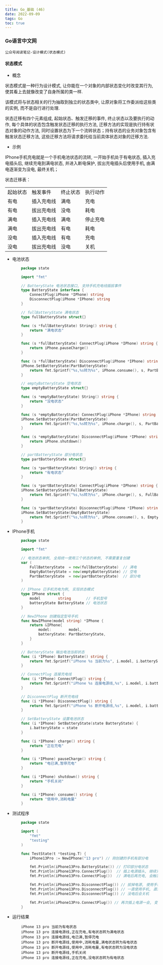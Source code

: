 ```yaml
---
title: Go_基础 (46)
date: 2022-09-09
tags: Go
toc: true
---
```


### Go语言中文网
    公众号阅读笔记-设计模式(状态模式)

<!-- more -->

#### 状态模式
- 概念

状态模式是一种行为设计模式, 让你能在一个对象的内部状态变化时改变其行为, 使其看上去就像改变了自身所属的类一样. 


该模式将与状态相关的行为抽取到独立的状态类中, 让原对象将工作委派给这些类的实例, 而不是自行进行处理. 


状态迁移有四个元素组成, 起始状态、触发迁移的事件, 终止状态以及要执行的动作, 每个具体的状态包含触发状态迁移的执行方法, 迁移方法的实现是执行持有状态对象的动作方法, 同时设置状态为下一个流转状态；持有状态的业务对象包含有触发状态迁移方法, 这些迁移方法将请求委托给当前具体状态对象的迁移方法. 

- 示例

IPhone手机充电就是一个手机电池状态的流转, 一开始手机处于有电状态, 插入充电插头后, 继续充电到满电状态, 并进入断电保护, 拔出充电插头后使用手机, 由满电逐渐变为没电, 最终关机；

状态迁移表：

<table style="margin-bottom: 0px;"><tbody><tr><td>起始状态</td><td>触发事件</td><td>终止状态</td><td>执行动作</td></tr><tr><td>有电</td><td>插入充电线</td><td>满电</td><td>充电</td></tr><tr><td>有电</td><td>拔出充电线</td><td>没电</td><td>耗电</td></tr><tr><td>满电</td><td>插入充电线</td><td>满电</td><td>停止充电</td></tr><tr><td>满电</td><td>拔出充电线</td><td>有电</td><td>耗电</td></tr><tr><td>没电</td><td>插入充电线</td><td>有电</td><td>充电</td></tr><tr><td>没电</td><td>拔出充电线</td><td>没电</td><td>关机</td></tr></tbody></table>

- 电池状态
    ```go
        package state

        import "fmt"

        // BatteryState 电池状态接口, 支持手机充电线插拔事件
        type BatteryState interface {
            ConnectPlug(iPhone *IPhone) string
            DisconnectPlug(iPhone *IPhone) string
        }

        // fullBatteryState 满电状态
        type fullBatteryState struct{}

        func (s *fullBatteryState) String() string {
            return "满电状态"
        }

        func (s *fullBatteryState) ConnectPlug(iPhone *IPhone) string {
            return iPhone.pauseCharge()
        }

        func (s *fullBatteryState) DisconnectPlug(iPhone *IPhone) string {
        iPhone.SetBatteryState(PartBatteryState)
            return fmt.Sprintf("%s,%s转为%s", iPhone.consume(), s, PartBatteryState)
        }

        // emptyBatteryState 空电状态
        type emptyBatteryState struct{}

        func (s *emptyBatteryState) String() string {
            return "没电状态"
        }

        func (s *emptyBatteryState) ConnectPlug(iPhone *IPhone) string {
        iPhone.SetBatteryState(PartBatteryState)
            return fmt.Sprintf("%s,%s转为%s", iPhone.charge(), s, PartBatteryState)
        }

        func (s *emptyBatteryState) DisconnectPlug(iPhone *IPhone) string {
            return iPhone.shutdown()
        }

        // partBatteryState 部分电状态
        type partBatteryState struct{}

        func (s *partBatteryState) String() string {
            return "有电状态"
        }

        func (s *partBatteryState) ConnectPlug(iPhone *IPhone) string {
        iPhone.SetBatteryState(FullBatteryState)
            return fmt.Sprintf("%s,%s转为%s", iPhone.charge(), s, FullBatteryState)
        }

        func (s *partBatteryState) DisconnectPlug(iPhone *IPhone) string {
        iPhone.SetBatteryState(EmptyBatteryState)
            return fmt.Sprintf("%s,%s转为%s", iPhone.consume(), s, EmptyBatteryState)
        }
    ```
- IPhone手机
    ```go
        package state

        import "fmt"

        // 电池状态单例, 全局统一使用三个状态的单例, 不需要重复创建
        var (
            FullBatteryState  = new(fullBatteryState)  // 满电
            EmptyBatteryState = new(emptyBatteryState) // 空电
            PartBatteryState  = new(partBatteryState)  // 部分电
        )

        // IPhone 已手机充电为例, 实现状态模式
        type IPhone struct {
            model        string       // 手机型号
            batteryState BatteryState // 电池状态
        }

        // NewIPhone 创建指定型号手机
        func NewIPhone(model string) *IPhone {
            return &IPhone{
                model:        model,
                batteryState: PartBatteryState,
            }
        }

        // BatteryState 输出电池当前状态
        func (i *IPhone) BatteryState() string {
            return fmt.Sprintf("iPhone %s 当前为%s", i.model, i.batteryState)
        }

        // ConnectPlug 连接充电线
        func (i *IPhone) ConnectPlug() string {
            return fmt.Sprintf("iPhone %s 连接电源线,%s", i.model, i.batteryState.ConnectPlug(i))
        }

        // DisconnectPlug 断开充电线
        func (i *IPhone) DisconnectPlug() string {
            return fmt.Sprintf("iPhone %s 断开电源线,%s", i.model, i.batteryState.DisconnectPlug(i))
        }

        // SetBatteryState 设置电池状态
        func (i *IPhone) SetBatteryState(state BatteryState) {
            i.batteryState = state
        }

        func (i *IPhone) charge() string {
            return "正在充电"
        }

        func (i *IPhone) pauseCharge() string {
            return "电已满,暂停充电"
        }

        func (i *IPhone) shutdown() string {
            return "手机关闭"
        }

        func (i *IPhone) consume() string {
            return "使用中,消耗电量"
        }
    ```
- 测试程序
    ```go
        package state

        import (
            "fmt"
            "testing"
        )

        func TestState(t *testing.T) {
            iPhone13Pro := NewIPhone("13 pro") // 刚创建的手机有部分电

            fmt.Println(iPhone13Pro.BatteryState()) // 打印部分电状态
            fmt.Println(iPhone13Pro.ConnectPlug())  // 插上电源插头, 继续充满电
            fmt.Println(iPhone13Pro.ConnectPlug())  // 满电后再充电, 会触发满电保护

            fmt.Println(iPhone13Pro.DisconnectPlug()) // 拔掉电源, 使用手机消耗电量, 变为有部分电
            fmt.Println(iPhone13Pro.DisconnectPlug()) // 一直使用手机, 直到没电
            fmt.Println(iPhone13Pro.DisconnectPlug()) // 没电后会关机

            fmt.Println(iPhone13Pro.ConnectPlug()) // 再次插上电源一会, 变为有电状态
        }
    ```
- 运行结果
    ```
        iPhone 13 pro 当前为有电状态
        iPhone 13 pro 连接电源线,正在充电,有电状态转为满电状态
        iPhone 13 pro 连接电源线,电已满,暂停充电
        iPhone 13 pro 断开电源线,使用中,消耗电量,满电状态转为有电状态
        iPhone 13 pro 断开电源线,使用中,消耗电量,有电状态转为没电状态
        iPhone 13 pro 断开电源线,手机关闭
        iPhone 13 pro 连接电源线,正在充电,没电状态转为有电状态
    ```


